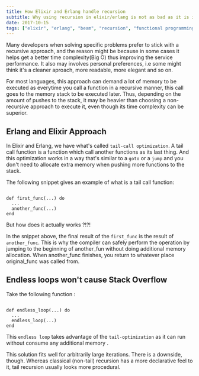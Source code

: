 ```yaml
---
title: How Elixir and Erlang handle recursion
subtitle: Why using recursion in elixir/erlang is not as bad as it is in most OO languages(in most cases)?
date: 2017-10-15
tags: ["elixir", "erlang", "beam", "recursion", "functional programming", "erlang vm", "memory management", "performance", "scalability"]
---
```


Many developers when solving specific problems prefer to stick with a recursive approach, and the reason might be because in some cases it helps get a better time complexity(Big O) thus improving the service performance. It also may involves personal preferences, i.e some might think it's a cleaner aproach, more readable, more elegant and so on.

For most languages, this approach can demand a lot of memory to be executed as everytime you call a function in a recursive manner, this call goes to the memory stack to be executed later. Thus, depending on the amount of pushes to the stack, it may be heavier than choosing a non-recursive approach to execute it, even though its time complexity can be superior.

## Erlang and Elixir Approach


In Elixir and Erlang, we have what's called `tail-call optimization`. A tail call function is a function which call another functions as its last thing. And this optimization works in a way that's similar to a `goto` or a `jump` and you don't need to allocate extra memory when pushing more functions to the stack.

The following snippet gives an example of what is a tail call function:

```

def first_func(...) do
  ...
  another_func(...)
end

```

But how does it actually works ?!?!

In the snippet above, the final result of the `first_func` is the result of `another_func`. This is why the compiler can safely perform the operation by jumping to the beginning of another_fun without doing additional memory allocation. When another_func finishes, you return to whatever place original_func was called from.

## Endless loops won't cause Stack Overflow

Take the following function :

```

def endless_loop(...) do
  ...
  endless_loop(...)
end

```

This `endless loop` takes advantage of the `tail-optimization` as it can run without consume any additional memory .

This solution fits well for arbitrarily large iterations. There is a downside, though. Whereas classical (non-tail) recursion has a more declarative feel to it, tail recursion usually looks more procedural.